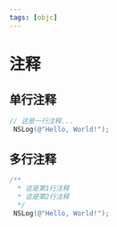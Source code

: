 ```yaml
---
tags: [objc]
---
```


# 注释

## 单行注释

```objective-c
// 这是一行注释...
 NSLog(@"Hello, World!");
```

## 多行注释

```objective-c
/**
  * 这是第1行注释
  * 这是第2行注释
  */
 NSLog(@"Hello, World!");
```


